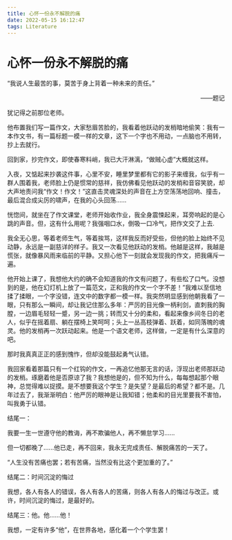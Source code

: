 ```yaml
---
title: 心怀一份永不解脱的痛
date: 2022-05-15 16:12:47
tags: Literature
---
```


# 心怀一份永不解脱的痛

“我说人生最苦的事，莫苦于身上背着一种未来的责任。”
<p align = right>——题记</p>

犹记得之前那位老师。

他布置我们写一篇作文，大家愁眉苦脸的，我看着他跃动的发梢暗地偷笑：我有一本作文书，有一篇标题一模一样的文章，这下一个字也不用动，一点脑也不用转，抄上去就行。

回到家，抄完作文，即使春寒料峭，我已大汗淋漓，“做贼心虚”大概就这样。

入夜，又惦起来抄袭这件事，心里不安，睡里梦里都有它的影子来缠我，似乎有一群人围着我，老师脸上仍是惯常的慈祥，我仿佛看见他跃动的发梢和音容笑貌，却大声地责问我“作文！作文！”这直击灵魂深处的声音在上方空荡荡地回响、撞击，最后混合成尖厉的啸声，在我的心头回荡……

恍惚间，就坐在了作文课堂，老师开始收作业，我全身震悚起来，耳旁响起的是心跳的声音。但，这有什么用呢？我强咽口水，倒吸一口冷气，把作文交了上去.

我全无心思，等着老师生气，等着挨骂，这样我反而好受些，但他的脸上始终不见动静，永远是一副慈详的样子。我又一次看见他跃动的发梢。他越是这样，我越是慌张，就像暴风雨来临前的平静。又担心他下一刻就会发现我的作文，把我痛斥一遍。

他开始上课了，我想他大约的确不会知道我的作文有问题了，有些松了口气。没想到的是，他在幻灯机上放了一篇范文，正和我的作文一个字不差！”我难以至信地揉了揉眼，一个字没错，连文中的数字都一模一样。我突然明显感到他朝我看了一眼，只有那么一瞬间，却让我记住那么多年：严厉的目光像一柄利剑，直刺我的胸膛，一边眉毛轻轻一蹙，另一边一挑；转而又十分的柔和，看起来像乡间冬日的老人，似乎在摇着扇、躺在摆椅上笑呵呵；头上一丛高枝弹着、跃着，如同落魄的魂灵。他的发梢再一次跃动起来。他是一个语文老师，这样做，一定是有什么深意的吧。

那时我真真正正的感到愧怍，但却没能鼓起勇气认错。

我回家看着那篇只有一个红钩的作文，一再追忆他那无言的话，浮现出老师那跃动的发梢。琢磨着他是否原谅了我？我想他是的，但不知为什么，每每想起那个眼神，总觉得难以捉摸。是不想要我这个学生？是失望？是最后的希望？都不是。几年过去了，我渐渐明白：他严厉的眼神是让我知错；他柔和的目光里要我不害怕，叫我勇于认错。

结尾一：

我要一生一世遵守他的教诲，再不欺骗他人，再不懒怠学习......

但一切都晚了......他已走，再不回来，我永无完成责任、解脱痛苦的一天了。

“人生没有苦痛也罢；若有苦痛，当然没有比这个更加重的了。”

结尾二：时间沉淀的悔过

我想，各人有各人的错误，各人有各人的苦痛，则各人有各人的悔过与改正。或许，时间沉淀的悔过，是最好的。

结尾三：他。他……他！

我想，一定有许多“他”，在世界各地，感化着一个个学生罢！
